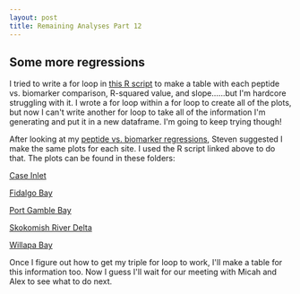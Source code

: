 ```yaml
---
layout: post
title: Remaining Analyses Part 12
---
```


## Some more regressions

I tried to write a for loop in [this R script](https://github.com/RobertsLab/project-oyster-oa/blob/master/analyses/DNR_SRM_20170902/2017-11-15-Environmental-Data-and-Biomarker-Analyses/2017-11-29-Biomarker-Scatterplots/2017-11-06-Peptide-Abundance-versus-Biomarker-Scatterplots.R) to make a table with each peptide vs. biomarker comparison, R-squared value, and slope......but I'm hardcore struggling with it. I wrote a for loop within a for loop to create all of the plots, but now I can't write another for loop to take all of the information I'm generating and put it in a new dataframe. I'm going to keep trying though!

After looking at my [peptide vs. biomarker regressions](https://yaaminiv.github.io/Remaining-Analyses-Part11/), Steven suggested I make the same plots for each site. I used the R script linked above to do that. The plots can be found in these folders:

[Case Inlet](https://github.com/RobertsLab/project-oyster-oa/tree/master/analyses/DNR_SRM_20170902/2017-11-15-Environmental-Data-and-Biomarker-Analyses/2017-11-29-Biomarker-Scatterplots/2017-12-01-Case-Inlet-Scatterplots)

[Fidalgo Bay](https://github.com/RobertsLab/project-oyster-oa/tree/master/analyses/DNR_SRM_20170902/2017-11-15-Environmental-Data-and-Biomarker-Analyses/2017-11-29-Biomarker-Scatterplots/2017-12-01-Fidalgo-Bay-Scatterplots)

[Port Gamble Bay](https://github.com/RobertsLab/project-oyster-oa/tree/master/analyses/DNR_SRM_20170902/2017-11-15-Environmental-Data-and-Biomarker-Analyses/2017-11-29-Biomarker-Scatterplots/2017-12-01-Port-Gamble-Scatterplots)

[Skokomish River Delta](https://github.com/RobertsLab/project-oyster-oa/tree/master/analyses/DNR_SRM_20170902/2017-11-15-Environmental-Data-and-Biomarker-Analyses/2017-11-29-Biomarker-Scatterplots/2017-12-01-Skokomish-River-Scatterplots)

[Willapa Bay](https://github.com/RobertsLab/project-oyster-oa/tree/master/analyses/DNR_SRM_20170902/2017-11-15-Environmental-Data-and-Biomarker-Analyses/2017-11-29-Biomarker-Scatterplots/2017-12-01-Willapa-Bay-Scatterplots)

Once I figure out how to get my triple for loop to work, I'll make a table for this information too. Now I guess I'll wait for our meeting with Micah and Alex to see what to do next.
